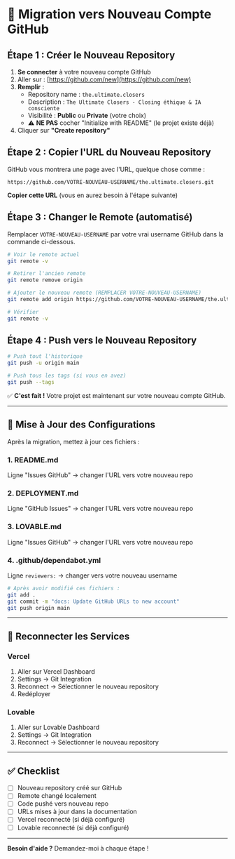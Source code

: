 # 🔄 Migration vers Nouveau Compte GitHub

## Étape 1 : Créer le Nouveau Repository

1. **Se connecter** à votre nouveau compte GitHub
2. Aller sur : [https://github.com/new](https://github.com/new)
3. **Remplir** :
   - Repository name : `the.ultimate.closers`
   - Description : `The Ultimate Closers - Closing éthique & IA consciente`
   - Visibilité : **Public** ou **Private** (votre choix)
   - ⚠️ **NE PAS** cocher "Initialize with README" (le projet existe déjà)
4. Cliquer sur **"Create repository"**

## Étape 2 : Copier l'URL du Nouveau Repository

GitHub vous montrera une page avec l'URL, quelque chose comme :

```
https://github.com/VOTRE-NOUVEAU-USERNAME/the.ultimate.closers.git
```

**Copier cette URL** (vous en aurez besoin à l'étape suivante)

## Étape 3 : Changer le Remote (automatisé)

Remplacer `VOTRE-NOUVEAU-USERNAME` par votre vrai username GitHub dans la commande ci-dessous.

```bash
# Voir le remote actuel
git remote -v

# Retirer l'ancien remote
git remote remove origin

# Ajouter le nouveau remote (REMPLACER VOTRE-NOUVEAU-USERNAME)
git remote add origin https://github.com/VOTRE-NOUVEAU-USERNAME/the.ultimate.closers.git

# Vérifier
git remote -v
```

## Étape 4 : Push vers le Nouveau Repository

```bash
# Push tout l'historique
git push -u origin main

# Push tous les tags (si vous en avez)
git push --tags
```

✅ **C'est fait !** Votre projet est maintenant sur votre nouveau compte GitHub.

---

## 🔧 Mise à Jour des Configurations

Après la migration, mettez à jour ces fichiers :

### 1. README.md

Ligne "Issues GitHub" → changer l'URL vers votre nouveau repo

### 2. DEPLOYMENT.md

Ligne "GitHub Issues" → changer l'URL vers votre nouveau repo

### 3. LOVABLE.md

Ligne "Issues GitHub" → changer l'URL vers votre nouveau repo

### 4. .github/dependabot.yml

Ligne `reviewers:` → changer vers votre nouveau username

```bash
# Après avoir modifié ces fichiers :
git add .
git commit -m "docs: Update GitHub URLs to new account"
git push origin main
```

---

## 🎯 Reconnecter les Services

### Vercel

1. Aller sur Vercel Dashboard
2. Settings → Git Integration
3. Reconnect → Sélectionner le nouveau repository
4. Redéployer

### Lovable

1. Aller sur Lovable Dashboard
2. Settings → Git Integration
3. Reconnect → Sélectionner le nouveau repository

---

## ✅ Checklist

- [ ] Nouveau repository créé sur GitHub
- [ ] Remote changé localement
- [ ] Code pushé vers nouveau repo
- [ ] URLs mises à jour dans la documentation
- [ ] Vercel reconnecté (si déjà configuré)
- [ ] Lovable reconnecté (si déjà configuré)

---

**Besoin d'aide ?** Demandez-moi à chaque étape !
